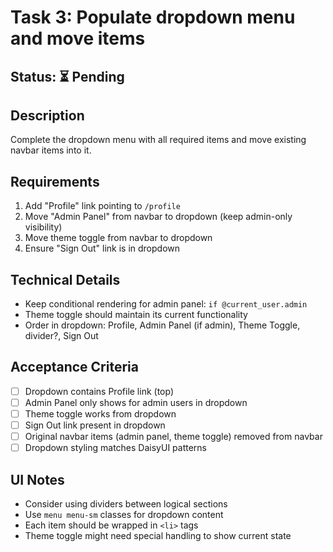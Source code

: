 # Task 3: Populate dropdown menu and move items

## Status: ⏳ Pending

## Description
Complete the dropdown menu with all required items and move existing navbar items into it.

## Requirements
1. Add "Profile" link pointing to `/profile`
2. Move "Admin Panel" from navbar to dropdown (keep admin-only visibility)
3. Move theme toggle from navbar to dropdown
4. Ensure "Sign Out" link is in dropdown

## Technical Details
- Keep conditional rendering for admin panel: `if @current_user.admin`
- Theme toggle should maintain its current functionality
- Order in dropdown: Profile, Admin Panel (if admin), Theme Toggle, divider?, Sign Out

## Acceptance Criteria
- [ ] Dropdown contains Profile link (top)
- [ ] Admin Panel only shows for admin users in dropdown
- [ ] Theme toggle works from dropdown
- [ ] Sign Out link present in dropdown
- [ ] Original navbar items (admin panel, theme toggle) removed from navbar
- [ ] Dropdown styling matches DaisyUI patterns

## UI Notes
- Consider using dividers between logical sections
- Use `menu menu-sm` classes for dropdown content
- Each item should be wrapped in `<li>` tags
- Theme toggle might need special handling to show current state